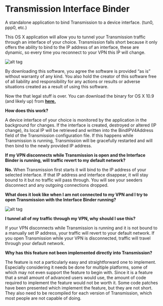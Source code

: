 Transmission Interface Binder
=============================

A standalone application to bind Transmission to a device interface. (tun0, ppp0, etc.)

This OS X application will allow you to tunnel your Transmission traffic through an interface of your choice. Transmission falls short because it only offers the ability to bind to the IP address of an interface, these are dynamic, so every time you reconnect to your VPN this IP will change.

![alt tag](https://raw.githubusercontent.com/joshbernfeld/Transmission-Interface-Binder/master/Preview/main.png)

By downloading this software, you agree the software is provided “as is” without warranty of any kind. You also hold the creator of this software free of all liability and responsibility for any actions or results or adverse situations created as a result of using this software.

Now the that legal stuff is over. You can download the binary for OS X 10.9 (and likely up) from **[here.](https://github.com/joshbernfeld/Transmission-Interface-Binder/blob/master/OS%20X%2010.9/Transmission%20Interface%20Binder.zip?raw=true)**

**How does this work?**

A device interface of your choice is monitored by the application in the background for changes. If the interface is created, destroyed or altered (IP change), its local IP will be retrieved and written into the BindIPV4Address field of the Transmission configuration file. If this happens while Transmission is running, Transmission will be gracefully restarted and will then bind to the newly provided IP address.


**If my VPN disconnects while Transmission is open and the Interface Binder is running, will traffic revert to my default network?**

**No.** When Transmission first starts it will bind to the IP address of your selected interface. If that IP address and interface disappear, it will stay bound to it but no traffic will pass through. You will see your seeders disconnect and any outgoing connections dropped.

**What does it look like when I am not connected to my VPN and I try to open Transmission with the Interface Binder running?**

![alt tag](https://raw.githubusercontent.com/joshbernfeld/Transmission-Interface-Binder/master/Preview/alert.png)

**I tunnel all of my traffic through my VPN, why should I use this?**

If your VPN disconnects while Transmission is running and it is not bound to a manually set IP address, your traffic will revert to your default network.
If you open Transmission while your VPN is disconnected, traffic will travel through your default network.

**Why has this feature not been implemented directly into Transmission?**

The feature is not a particularly easy and straightforward one to implement. Especially considering it needs be done for multiple platforms, some of which may not even support the feature to begin with. Since it is a feature that a small amount of advanced users would use, the amount of code required to implement the feature would not be worth it. Some code patches have been presented which implement the feature, but they are not short. They also need to be recompiled for each version of Transmission, which most people are not capable of doing.
